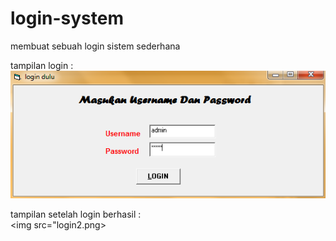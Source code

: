 # login-system
membuat sebuah login sistem sederhana

tampilan login : <br>
<img src="login1.png">

tampilan setelah login berhasil : <br>
<img src="login2.png>
